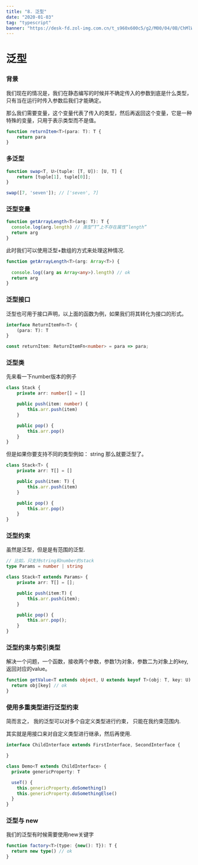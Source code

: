```yaml
---
title: "8. 泛型"
date: "2020-01-03"
tag: "typescript"
banner: "https://desk-fd.zol-img.com.cn/t_s960x600c5/g2/M00/04/0B/ChMlWl0-oHmIDZvqAAdz3RsOKEYAAMMNwPQhEkAB3P1417.jpg"
---
```


# 泛型

### 背景
我们现在的情况是，我们在静态编写的时候并不确定传入的参数到底是什么类型，只有当在运行时传入参数后我们才能确定。

那么我们需要变量，这个变量代表了传入的类型，然后再返回这个变量，它是一种特殊的变量，只用于表示类型而不是值。

```ts
function returnItem<T>(para: T): T {
    return para
}
```

### 多泛型
```ts
function swap<T, U>(tuple: [T, U]): [U, T] {
    return [tuple[1], tuple[0]];
}

swap([7, 'seven']); // ['seven', 7]
```

### 泛型变量

```ts
function getArrayLength<T>(arg: T): T {
  console.log(arg.length) // 类型“T”上不存在属性“length”
  return arg
}
```
此时我们可以使用泛型+数组的方式来处理这种情况.
```ts
function getArrayLength<T>(arg: Array<T>) {
  
  console.log((arg as Array<any>).length) // ok
  return arg
}
```

### 泛型接口
泛型也可用于接口声明，以上面的函数为例，如果我们将其转化为接口的形式。
```ts
interface ReturnItemFn<T> {
    (para: T): T
}

const returnItem: ReturnItemFn<number> = para => para;
```

### 泛型类
先来看一下number版本的例子
```ts
class Stack {
    private arr: number[] = []

    public push(item: number) {
        this.arr.push(item)
    }

    public pop() {
        this.arr.pop()
    }
}
```
但是如果你要支持不同的类型例如： string 那么就要泛型了。
```ts
class Stack<T> {
    private arr: T[] = []

    public push(item: T) {
        this.arr.push(item)
    }

    public pop() {
        this.arr.pop()
    }
}
```

### 泛型约束
虽然是泛型，但是是有范围的泛型.
```ts
// 比如，只支持string和number的stack
type Params = number | string

class Stack<T extends Params> {
    private arr: T[] = [];

    public push(item:T) {
        this.arr.push(item);
    } 

    public pop() {
        this.arr.pop();
    }
}
```

### 泛型约束与索引类型
解决一个问题，一个函数，接收两个参数，参数1为对象，参数二为对象上的key, 返回对应的value。
```ts
function getValue<T extends object, U extends keyof T>(obj: T, key: U) {
  return obj[key] // ok
}
```

### 使用多重类型进行泛型约束
简而言之， 我的泛型可以对多个自定义类型进行约束， 只能在我约束范围内.

其实就是用接口来对自定义类型进行继承，然后再使用.
```ts
interface ChildInterface extends FirstInterface, SecondInterface {

}

class Demo<T extends ChildInterface> {
  private genericProperty: T

  useT() {
    this.genericProperty.doSomething()
    this.genericProperty.doSomethingElse()
  }
}
```

### 泛型与 new
我们的泛型有时候需要使用new关键字
```ts
function factory<T>(type: {new(): T}): T {
  return new type() // ok
}
```